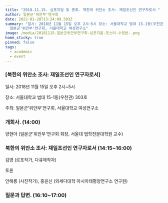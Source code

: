 ```yaml
---
title: "2018.11.15. 심포지엄 및 총회. 북한의 위안소 조사: 재일조선인 연구자로서 "
author: 일본군'위안부'연구회
date: 2022-01-28T13:24:09.593Z
summary: "일시: 2018년 11월 15일 오후 2시~5시 장소: 서울대학교 법대 15-1동(우천관) 303호 주최:
  일본군'위안부'연구회, 서울대학교 여성연구소"
image: /media/20181115-일본군위안부연구회-심포지움-포스터-수정본-.png
home_sticky: true
pinned: false
tags:
  - academic
  - event
---
```

### \[북한의 위안소 조사: 재일조선인 연구자로서]

일시: 2018년 11월 15일 오후 2시~5시 

장소: 서울대학교 법대 15-1동(우천관) 303호 

주최: 일본군'위안부'연구회, 서울대학교 여성연구소

 

### **개회사. (14:00)**

양현아 (일본군'위안부'연구회 회장, 서울대 법학전문대학원 교수) 

 

### 북한의 위안소 조사: 재일조선인 연구자로서 (14:15~16:00)

김영 (르포작가, 다큐제작자)

토론

안해룡 (사진작가), 홍윤신 (와세다대학 아시아태평양연구소 연구원)

 

### 질문과 답변. (16:10~17:00)